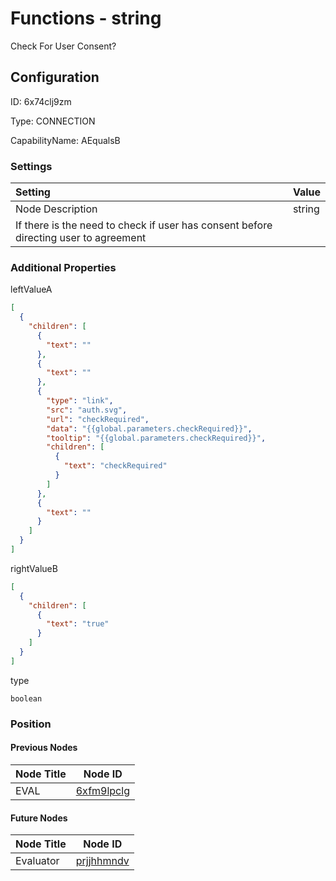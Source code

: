# Functions - string 
Check For User Consent?
## Configuration
ID:  6x74clj9zm

Type: CONNECTION 

CapabilityName: AEqualsB

### Settings
| Setting | Value  |
| :------------------------ | ---------------------------------------- |
| Node Description | string 
If there is the need to check if user has consent before directing user to agreement | 





### Additional Properties
leftValueA
```json 
[
  {
    "children": [
      {
        "text": ""
      },
      {
        "text": ""
      },
      {
        "type": "link",
        "src": "auth.svg",
        "url": "checkRequired",
        "data": "{{global.parameters.checkRequired}}",
        "tooltip": "{{global.parameters.checkRequired}}",
        "children": [
          {
            "text": "checkRequired"
          }
        ]
      },
      {
        "text": ""
      }
    ]
  }
]
```


rightValueB
```json 
[
  {
    "children": [
      {
        "text": "true"
      }
    ]
  }
]
```


type
```string 
boolean
```





### Position

#### Previous Nodes
| Node Title | Node ID |
| :------------- | ------------ |
| EVAL | [6xfm9lpclg](./6xfm9lpclg.md) | 
 
 #### Future Nodes
| Node Title | Node ID |
| :------------- | ------------ |
| Evaluator |[prjjhhmndv](./prjjhhmndv.md) | 